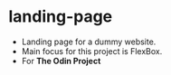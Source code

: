 # landing-page

- Landing page for a dummy website.
- Main focus for this project is FlexBox.
- For **The Odin Project**



